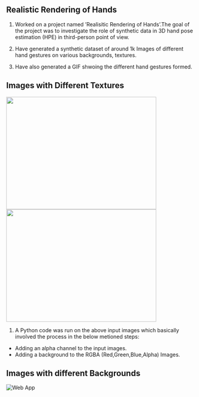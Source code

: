 ## Realistic Rendering of Hands

1. Worked on a project named ’Realisitic Rendering of Hands’.The goal of the
project was to investigate the role of synthetic data in 3D hand pose estimation
(HPE) in third-person point of view.

2. Have generated a synthetic dataset of around 1k Images of different hand
gestures on various backgrounds, textures.

3. Have also generated a GIF shwoing the different hand gestures formed.

## Images with Different Textures
<img src="https://github.com/ChakitBhandari/PRISM/blob/main/Image3.png" width="400" height="300">
<img src="https://github.com/ChakitBhandari/PRISM/blob/main/Image4.png" width="400" height="300">

1. A Python code was run on the above input images which basically involved the process in the below metioned steps:
  - Adding an alpha channel to the input images.
  - Adding a background to the RGBA (Red,Green,Blue,Alpha) Images.

## Images with different Backgrounds
![Web App](https://github.com/ChakitBhandari/PRISM/blob/main/prism.png)
